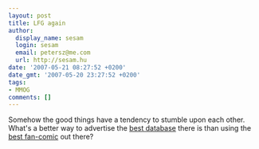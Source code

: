 ```yaml
---
layout: post
title: LFG again
author:
  display_name: sesam
  login: sesam
  email: petersz@me.com
  url: http://sesam.hu
date: '2007-05-21 08:27:52 +0200'
date_gmt: '2007-05-20 23:27:52 +0200'
tags:
- MMOG
comments: []
---
```


Somehow the good things have a tendency to stumble upon each other. What's a better way to advertise the [best database](http://www.wowhead.com) there is than using the [best fan-comic](http://sesam.hu/2007/02/11/lfg) out there?
